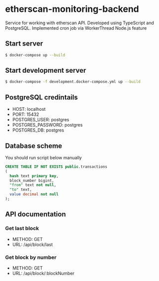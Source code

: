 # etherscan-monitoring-backend

Service for working with etherscan API. Developed using TypeScript and PostgreSQL. Implemented cron job via WorkerThread Node.js feature

## Start server

```bash
$ docker-compose up --build
```

## Start development server

```bash
$ docker-compose -f development.docker-compose.yml up --build
```

## PostgreSQL credintails

- HOST: localhost
- PORT: 15432
- POSTGRES_USER: postgres
- POSTGRES_PASSWORD: postgres
- POSTGRES_DB: postgres

## Database scheme

You should run script below manually

```sql
CREATE TABLE IF NOT EXISTS public.transactions
(
  hash text primary key,
  block_number bigint,
  "from" text not null,
  "to" text,
  value decimal not null
);
```

## API documentation

### Get last block

- METHOD: GET
- URL: /api/block/last

### Get block by number

- METHOD: GET
- URL: /api/block/:blockNumber
